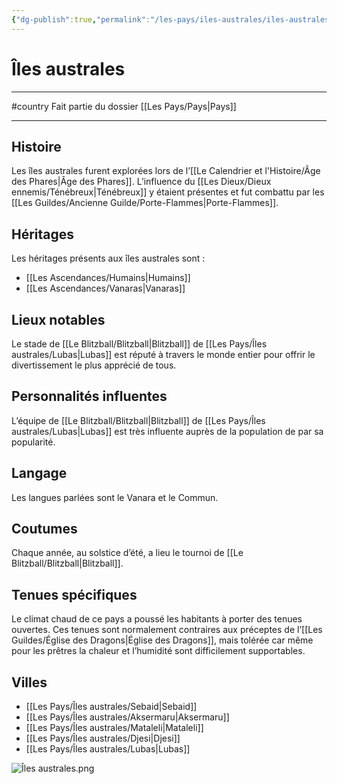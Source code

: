 ```yaml
---
{"dg-publish":true,"permalink":"/les-pays/iles-australes/iles-australes/"}
---
```


# Îles australes
---
#country
Fait partie du dossier [[Les Pays/Pays\|Pays]]

-------
## Histoire
Les îles australes furent explorées lors de l’[[Le Calendrier et l'Histoire/Âge des Phares\|Âge des Phares]]. L’influence du [[Les Dieux/Dieux ennemis/Ténébreux\|Ténébreux]] y étaient présentes et fut combattu par les [[Les Guildes/Ancienne Guilde/Porte-Flammes\|Porte-Flammes]].
## Héritages
Les héritages présents aux îles australes sont :
- [[Les Ascendances/Humains\|Humains]]
- [[Les Ascendances/Vanaras\|Vanaras]]
## Lieux notables
Le stade de [[Le Blitzball/Blitzball\|Blitzball]] de [[Les Pays/Îles australes/Lubas\|Lubas]] est réputé à travers le monde entier pour offrir le divertissement le plus apprécié de tous.
## Personnalités influentes
L’équipe de [[Le Blitzball/Blitzball\|Blitzball]] de [[Les Pays/Îles australes/Lubas\|Lubas]] est très influente auprès de la population de par sa popularité.
## Langage
Les langues parlées sont le Vanara et le Commun.
## Coutumes
Chaque année, au solstice d’été, a lieu le tournoi de [[Le Blitzball/Blitzball\|Blitzball]].
## Tenues spécifiques
Le climat chaud de ce pays a poussé les habitants à porter des tenues ouvertes. Ces tenues sont normalement contraires aux préceptes de l’[[Les Guildes/Église des Dragons\|Église des Dragons]], mais tolérée car même pour les prêtres la chaleur et l’humidité sont difficilement supportables.
## Villes
- [[Les Pays/Îles australes/Sebaid\|Sebaid]]
- [[Les Pays/Îles australes/Aksermaru\|Aksermaru]]
- [[Les Pays/Îles australes/Mataleli\|Mataleli]]
- [[Les Pays/Îles australes/Djesi\|Djesi]]
- [[Les Pays/Îles australes/Lubas\|Lubas]]

![Îles australes.png](/img/user/_Images/_Pays/%C3%8Eles%20australes.png)